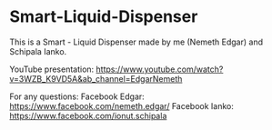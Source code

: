 # Smart-Liquid-Dispenser

This is a Smart - Liquid Dispenser made by me (Nemeth Edgar) and Schipala Ianko.

YouTube presentation:
https://www.youtube.com/watch?v=3WZB_K9VD5A&ab_channel=EdgarNemeth

For any questions:
Facebook Edgar: https://www.facebook.com/nemeth.edgar/
Facebook Ianko: https://www.facebook.com/ionut.schipala

